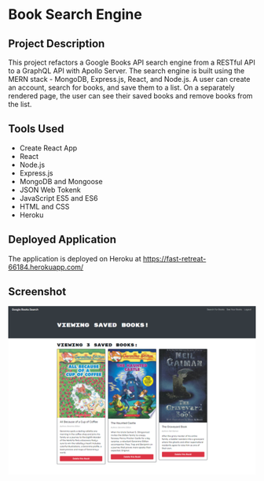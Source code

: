 # Book Search Engine

## Project Description
This project refactors a Google Books API search engine from a RESTful API to a GraphQL API with Apollo Server.  The search engine is built using the MERN stack - MongoDB, Express.js, React, and Node.js. A user can create an account, search for books, and save them to a list. On a separately rendered page, the user can see their saved books and remove books from the list.

## Tools Used
* Create React App
* React
* Node.js
* Express.js
* MongoDB and Mongoose
* JSON Web Tokenk
* JavaScript ES5 and ES6
* HTML and CSS
* Heroku

## Deployed Application
The application is deployed on Heroku at https://fast-retreat-66184.herokuapp.com/

## Screenshot
![screenshot](./book-search-screenshot.png)